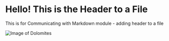 # Hello! This is the Header to a File

This is for Communicating with Markdown module - adding header to a file

![Image of Dolomites](https://imgur.com/TThBIMQ.jpeg)
